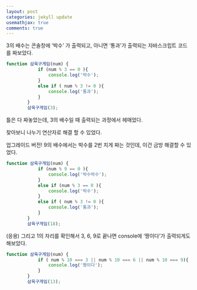 ```yaml
---
layout: post
categories: jekyll update
usemathjax: true
comments: true
---
```

3의 배수는 콘솔창에 ‘박수’ 가 출력되고, 아니면 ‘통과’가 출력되는 자바스크립트 코드를 짜보았다.

```jsx
function 삼육구게임(num) {
            if (num % 3 == 0 ){
                console.log('박수');
            }
            else if ( num % 3 != 0 ){
                console.log('통과');
            }
        }
        삼육구게임(3);
```

틀은 다 짜놓았는데, 3의 배수일 때 출력되는 과정에서 헤매었다.

찾아보니 나누기 연산자로 해결 할 수 있었다.

업그레이드 버전! 9의 배수에서는 박수를 2번 치게 짜는 것인데, 이건 금방 해결할 수 있었다.

```jsx
function 삼육구게임(num) {
            if (num % 9 == 0 ){
                console.log('박수박수');
            }
            else if (num % 3 == 0 ){
                console.log('박수');
            }
            else if ( num % 3 != 0 ){
                console.log('통과');
            }
        }
        삼육구게임(18);
```

(응용) 그리고 1의 자리를 확인해서 3, 6, 9로 끝나면 console에 ‘짱이다’가 출력되게도 해보았다.

```jsx
function 삼육구게임(num) {
            if ( num % 10 === 3 || num % 10 === 6 || num % 10 === 9){
                console.log('짱이다');
            }
        }
        삼육구게임(13);
```
